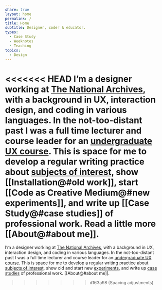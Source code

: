 ```yaml
---
share: true
layout: home
permalink: /
title: Home
subtitle: Designer, coder & educator.
types:
  - Case Study
  - Weeknotes
  - Teaching
topics:
  - Design
---
```



<<<<<<< HEAD
I’m a designer working at [The National Archives](), with a background in UX, interaction design, and coding in various languages. In the not-too-distant past I was a full time lecturer and course leader for an [undergraduate UX course](https://www.arts.ac.uk/subjects/animation-interactive-film-and-sound/undergraduate/ba-hons-user-experience-design-lcc). This is space for me to develop a regular writing practice about [subjects of interest](), show [[Installation@#old work]], start [[Code as Creative Medium@#new experiments]], and write up [[Case Study@#case studies]] of professional work. Read a little more [[About@#about me]].
=======
I’m a designer working at [The National Archives](), with a background in UX, interaction design, and coding in various languages. In the not-too-distant past I was a full time lecturer and course leader for an [undergraduate UX course](). This is space for me to develop a regular writing practice about [subjects of interest](), show old and start new [experiments](), and write up [case studies]() of professional work. [[About@#about me]]. 


>>>>>>> d163a98 (Spacing adjustments)
